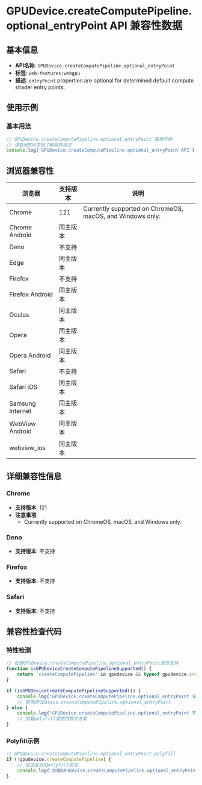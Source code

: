 # GPUDevice.createComputePipeline.optional_entryPoint API 兼容性数据

## 基本信息

- **API名称**: `GPUDevice.createComputePipeline.optional_entryPoint`
- **标签**: `web-features:webgpu`
- **描述**: `entryPoint` properties are optional for determined default compute shader entry points.

## 使用示例

### 基本用法

```javascript
// GPUDevice.createComputePipeline.optional_entryPoint 使用示例
// 请查阅MDN文档了解具体用法
console.log('GPUDevice.createComputePipeline.optional_entryPoint API');
```

## 浏览器兼容性

| 浏览器 | 支持版本 | 说明 |
|--------|----------|------|
| Chrome | 121 | Currently supported on ChromeOS, macOS, and Windows only. |
| Chrome Android | 同主版本 |  |
| Deno | 不支持 |  |
| Edge | 同主版本 |  |
| Firefox | 不支持 |  |
| Firefox Android | 同主版本 |  |
| Oculus | 同主版本 |  |
| Opera | 同主版本 |  |
| Opera Android | 同主版本 |  |
| Safari | 不支持 |  |
| Safari iOS | 同主版本 |  |
| Samsung Internet | 同主版本 |  |
| WebView Android | 同主版本 |  |
| webview_ios | 同主版本 |  |

## 详细兼容性信息

### Chrome

- **支持版本**: 121
- **注意事项**:
  - Currently supported on ChromeOS, macOS, and Windows only.

### Deno

- **支持版本**: 不支持

### Firefox

- **支持版本**: 不支持

### Safari

- **支持版本**: 不支持

## 兼容性检查代码

### 特性检测

```javascript
// 检查GPUDevice.createComputePipeline.optional_entryPoint是否支持
function isGPUDeviceCreateComputePipelineSupported() {
    return 'createComputePipeline' in gpudevice && typeof gpudevice.createComputePipeline === 'function';
}

if (isGPUDeviceCreateComputePipelineSupported()) {
    console.log('GPUDevice.createComputePipeline.optional_entryPoint 支持');
    // 使用GPUDevice.createComputePipeline.optional_entryPoint
} else {
    console.log('GPUDevice.createComputePipeline.optional_entryPoint 不支持，需要polyfill');
    // 加载polyfill或使用替代方案
}
```

### Polyfill示例

```javascript
// GPUDevice.createComputePipeline.optional_entryPoint polyfill
if (!gpudevice.createComputePipeline) {
    // 在这里添加polyfill实现
    console.log('加载GPUDevice.createComputePipeline.optional_entryPoint polyfill');
}
```

